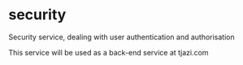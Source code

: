 # security
Security service, dealing with user authentication and authorisation

This service will be used as a back-end service at tjazi.com
